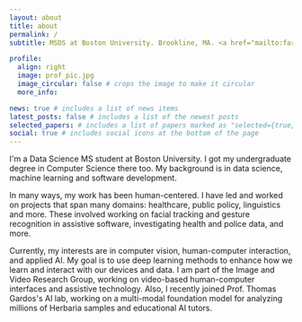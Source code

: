 ```yaml
---
layout: about
title: about
permalink: /
subtitle: MSDS at Boston University. Brookline, MA. <a href="mailto:faridkar@bu.edu">faridkar@bu.edu</a>.

profile:
  align: right
  image: prof_pic.jpg
  image_circular: false # crops the image to make it circular
  more_info:

news: true # includes a list of news items
latest_posts: false # includes a list of the newest posts
selected_papers: # includes a list of papers marked as "selected={true}"
social: true # includes social icons at the bottom of the page
---
```


I'm a Data Science MS student at Boston University. I got my undergraduate degree in Computer Science there too. My background is in data science, machine learning and software development.

In many ways, my work has been human-centered. I have led and worked on projects that span many domains: healthcare, public policy, linguistics and more. These involved working on facial tracking and gesture recognition in assistive software, investigating health and police data, and more.

Currently, my interests are in computer vision, human-computer interaction, and applied AI. My goal is to use deep learning methods to enhance how we learn and interact with our devices and data. I am part of the Image and Video Research Group, working on video-based human-computer interfaces and assistive technology. Also, I recently joined Prof. Thomas Gardos's AI lab, working on a multi-modal foundation model for analyzing millions of Herbaria samples and educational AI tutors.
